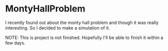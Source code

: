 # MontyHallProblem
I recently found out about the monty hall problem and though it was really interesting. So I decided to make a simulation of it.

NOTE: This is project is not finished. Hopefully I'll be able to finish it within a few days.